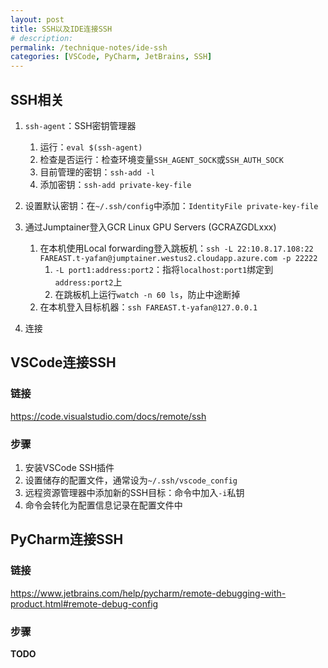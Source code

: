 ```yaml
---
layout: post
title: SSH以及IDE连接SSH
# description: 
permalink: /technique-notes/ide-ssh
categories: [VSCode, PyCharm, JetBrains, SSH]
---
```


## SSH相关

1. `ssh-agent`：SSH密钥管理器
   1. 运行：`eval $(ssh-agent)`
   2. 检查是否运行：检查环境变量`SSH_AGENT_SOCK`或`SSH_AUTH_SOCK`
   3. 目前管理的密钥：`ssh-add -l`
   4. 添加密钥：`ssh-add private-key-file`
2. 设置默认密钥：在`~/.ssh/config`中添加：`IdentityFile private-key-file`
3. 通过Jumptainer登入GCR Linux GPU Servers (GCRAZGDLxxx)
   1. 在本机使用Local forwarding登入跳板机：`ssh -L 22:10.8.17.108:22 FAREAST.t-yafan@jumptainer.westus2.cloudapp.azure.com -p 22222`
      1. `-L port1:address:port2`：指将`localhost:port1`绑定到`address:port2`上
      2. 在跳板机上运行`watch -n 60 ls`，防止中途断掉
   2. 在本机登入目标机器：`ssh FAREAST.t-yafan@127.0.0.1`

4. 连接

## VSCode连接SSH

### 链接

<https://code.visualstudio.com/docs/remote/ssh>

### 步骤

1. 安装VSCode SSH插件
2. 设置储存的配置文件，通常设为`~/.ssh/vscode_config`
3. 远程资源管理器中添加新的SSH目标：命令中加入`-i`私钥
4. 命令会转化为配置信息记录在配置文件中

## PyCharm连接SSH

### 链接

<https://www.jetbrains.com/help/pycharm/remote-debugging-with-product.html#remote-debug-config>

### 步骤

**TODO**
